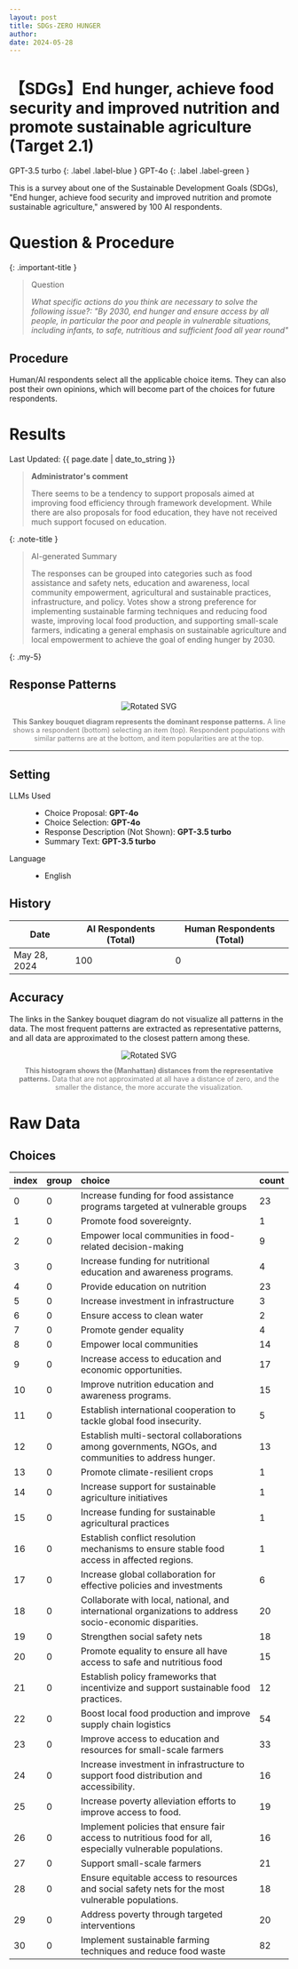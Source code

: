 ```yaml
---
layout: post
title: SDGs-ZERO HUNGER
author: 
date: 2024-05-28
---
```


<p class="post-meta">
<!-- <span class="author">(Requested by: {{ page.author }})</span> -->
</p>

# 【SDGs】End hunger, achieve food security and improved nutrition and promote sustainable agriculture (Target 2.1) 
<!-- English Only
{: .label .label-yellow }
 -->
GPT-3.5 turbo
{: .label .label-blue }
GPT-4o
{: .label .label-green }


This is a survey about one of the Sustainable Development Goals (SDGs), "End hunger, achieve food security and improved nutrition and promote sustainable agriculture," answered by 100 AI respondents.

# Question & Procedure

{: .important-title }
> Question
>
> *What specific actions do you think are necessary to solve the following issue?: "By 2030, end hunger and ensure access by all people, in particular the poor and people in vulnerable situations, including infants, to safe, nutritious and sufficient food all year round"*

## Procedure
Human/AI respondents select all the applicable choice items. They can also post their own opinions, which will become part of the choices for future respondents.

# Results

<p class="post-meta">
<span class="date">Last Updated: {{ page.date | date_to_string }}</span>
<!-- <span class="author">(Requested by: {{ page.author }})</span> -->
</p>

> **Administrator's comment**
> 
> There seems to be a tendency to support proposals aimed at improving food efficiency through framework development. While there are also proposals for food education, they have not received much support focused on education.

{: .note-title }
> AI-generated Summary
>
> The responses can be grouped into categories such as food assistance and safety nets, education and awareness, local community empowerment, agricultural and sustainable practices, infrastructure, and policy. Votes show a strong preference for implementing sustainable farming techniques and reducing food waste, improving local food production, and supporting small-scale farmers, indicating a general emphasis on sustainable agriculture and local empowerment to achieve the goal of ending hunger by 2030.
<!-- > The responses can be classified into groups with similar themes. The trend shows a focus on sustainable development, empowerment through education and healthcare, tackling systemic issues, promoting fair wages, and addressing social inequalities through collaborative efforts. -->
{: .my-5}




## Response Patterns

<div style="text-align: center;">
<img src="../assets/data/2_SDGs_2_1/diagram_sankey.svg" id="my-svg" class="rotated-svg" alt="Rotated SVG">
<p style="font-size: 0.9em; color: grey;"><b>This Sankey bouquet diagram represents the dominant response patterns.</b> A line shows a respondent (bottom) selecting an item (top). Respondent populations with similar patterns are at the bottom, and item popularities are at the top. </p>
</div>

---

## Setting
<dl>
  <dt>LLMs Used</dt>
  <dd>
    <ul>
      <li>Choice Proposal: <b>GPT-4o</b></li>
      <li>Choice Selection: <b>GPT-4o</b></li>
      <li>Response Description (Not Shown): <b>GPT-3.5 turbo</b></li>
      <li>Summary Text: <b>GPT-3.5 turbo</b></li>
    </ul>
  </dd>

  <dt>Language</dt>
  <dd>
    <ul>
      <li>English</li>
    </ul>
  </dd>
</dl>

## History

| Date         | AI Respondents (Total) | Human Respondents (Total) | 
| ------------ | ---------------------- | ------------------------- | 
| May 28, 2024 | 100                    | 0                         | 


## Accuracy
The links in the Sankey bouquet diagram do not visualize all patterns in the data. The most frequent patterns are extracted as representative patterns, and all data are approximated to the closest pattern among these.

<div style="text-align: center;">
<img src="../assets/data/2_SDGs_2_1/approximation.svg" id="my-svg" class="rotated-svg" alt="Rotated SVG">
<p style="font-size: 0.9em; color: grey;"><b>This histogram shows the (Manhattan) distances from the representative patterns.</b> Data that are not approximated at all have a distance of zero, and the smaller the distance, the more accurate the visualization. </p>
</div>


# Raw Data

## Choices

|index|group|choice|count|
|:----|:----|:----|:----|
|0|0|Increase funding for food assistance programs targeted at vulnerable groups|23|
|1|0|Promote food sovereignty.|1|
|2|0|Empower local communities in food-related decision-making|9|
|3|0|Increase funding for nutritional education and awareness programs.|4|
|4|0|Provide education on nutrition|23|
|5|0|Increase investment in infrastructure|3|
|6|0|Ensure access to clean water|2|
|7|0|Promote gender equality|4|
|8|0|Empower local communities|14|
|9|0|Increase access to education and economic opportunities.|17|
|10|0|Improve nutrition education and awareness programs.|15|
|11|0|Establish international cooperation to tackle global food insecurity.|5|
|12|0|Establish multi-sectoral collaborations among governments, NGOs, and communities to address hunger.|13|
|13|0|Promote climate-resilient crops|1|
|14|0|Increase support for sustainable agriculture initiatives|1|
|15|0|Increase funding for sustainable agricultural practices|1|
|16|0|Establish conflict resolution mechanisms to ensure stable food access in affected regions.|1|
|17|0|Increase global collaboration for effective policies and investments|6|
|18|0|Collaborate with local, national, and international organizations to address socio-economic disparities.|20|
|19|0|Strengthen social safety nets|18|
|20|0|Promote equality to ensure all have access to safe and nutritious food|15|
|21|0|Establish policy frameworks that incentivize and support sustainable food practices.|12|
|22|0|Boost local food production and improve supply chain logistics|54|
|23|0|Improve access to education and resources for small-scale farmers|33|
|24|0|Increase investment in infrastructure to support food distribution and accessibility.|16|
|25|0|Increase poverty alleviation efforts to improve access to food.|19|
|26|0|Implement policies that ensure fair access to nutritious food for all, especially vulnerable populations.|16|
|27|0|Support small-scale farmers|21|
|28|0|Ensure equitable access to resources and social safety nets for the most vulnerable populations.|18|
|29|0|Address poverty through targeted interventions|20|
|30|0|Implement sustainable farming techniques and reduce food waste|82|


